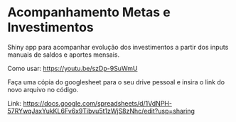 # Acompanhamento Metas e Investimentos
Shiny app para acompanhar evolução dos investimentos a partir dos inputs manuais de saldos e aportes mensais.

Como usar: https://youtu.be/szDp-9SuWmU

Faça uma cópia do googlesheet para o seu drive pessoal e insira o link do novo arquivo no código.

Link:
https://docs.google.com/spreadsheets/d/1VdNPH-57RYwqJaxYukKL6Fv6x9Tibvu5t1zWjS8zNhc/edit?usp=sharing

